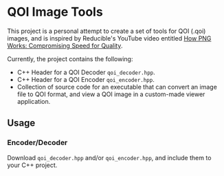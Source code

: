 # QOI Image Tools

This project is a personal attempt to create a set of tools for QOI (.qoi) images, and is inspired by Reducible's YouTube video entitled [How PNG Works: Compromising Speed for Quality](https://www.youtube.com/watch?v=EFUYNoFRHQI).

Currently, the project contains the following:
- C++ Header for a QOI Decoder `qoi_decoder.hpp`.
- C++ Header for a QOI Encoder `qoi_encoder.hpp`.
- Collection of source code for an executable that can convert an image file to QOI format, and view a QOI image in a custom-made viewer application.

## Usage
### Encoder/Decoder
Download `qoi_decoder.hpp` and/or `qoi_encoder.hpp`, and include them to your C++ project.
